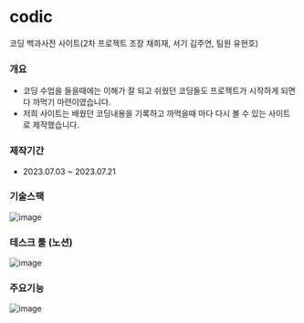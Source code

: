 # codic
코딩 백과사전 사이트(2차 프로젝트 조장 채희재, 서기 김주연, 팀원 유현호)

### 개요
 - 코딩 수업을 들을때에는 이해가 잘 되고 쉬웠던 코딩들도 프로젝트가 시작하게 되면 다 까먹기 마련이였습니다.
 - 저희 사이트는 배웠던 코딩내용을 기록하고 까먹을때 마다 다시 볼 수 있는 사이트로 제작했습니다.

### 제작기간
 - 2023.07.03 ~ 2023.07.21

### 기술스팩
![image](https://github.com/heejae101/codic/assets/81417568/8b38559d-fbda-4a3c-9187-f3de2d35d2ab)

### 테스크 툴 (노션)
![image](https://github.com/heejae101/codic/assets/81417568/9a20a574-56a3-4e65-bfc2-5b4e3a3ed295)

### 주요기능
![image](https://github.com/heejae101/codic/assets/81417568/a21ae4df-2817-4e9d-8f98-c17df0cfc194)
